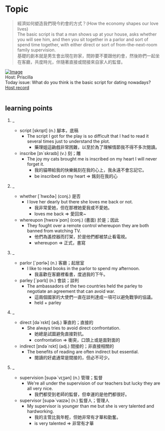 # Topic

> 經濟如何塑造我們現今約會的方式？(How the economy shapes our love lives) <br>
> The basic script is that a man shows up at your house, asks whether you will see him, and then you sit together in a parlor and sort of spend time together, with either direct or sort of from-the-next-room family supervision. <br>
> 基礎的劇本就是男生會出現在妳家，問妳要不要跟他約會，然後妳們一起坐在客廳，共度時光，伴隨著直接或間接來自家人的監督。 <br>

[![Image](https://cdn.voicetube.com/assets/thumbnails/GWH5vyi3lTk.jpg)](https://www.youtube.com/embed/GWH5vyi3lTk?rel=0&showinfo=0&cc_load_policy=0&controls=1&autoplay=1&iv_load_policy=3&playsinline=1&wmode=transparent&start=63&end=79&enablejsapi=1&origin=https://tw.voicetube.com&widgetid=1)<br>
Host: Priscilla
<br>Today issue: What do you think is the basic script for dating  nowadays?
<br>
[Host record](https://cdn.voicetube.com/tmp/everyday_records/priscilla.huang/2534.mp3)
<br><br>
## learning points
1. _
	* script [skrɪpt] (n.) 腳本，底稿
		- The script I got for the play is so difficult that I had to read it several times just to understand the plot.
			+ 藥理姐這齣戲非常困難，以至於為了理解情節我不得不多次閱讀。
	* inscribe [ɪnˋskraɪb] (v.) 刻；雕
		- The joy my cats brought me is inscribed on my heart I will never forget it.
			+ 我的貓帶給我的快樂銘刻在我的心上，我永遠不會忘記它。
			+ be inscribed on my heart => 銘刻在我的心

2. _
	* whether [ˋhwɛðɚ] (conj.) 是否
		- I love her dearly but there she loves me back or not.
			+ 我非常愛她，但在那裡她愛我或不愛她。
			+ loves me back => 愛回來~
	* whereupon [hwɛrəˋpɑn] (conj.) (書面) 於是；因此
		- They fought over a remote control whereupon they are both banned from watching TV.
			+ 他們為遙控器而打架，於是他們都被禁止看電視。
			+ whereupon => 正式，書寫

3. _
	* parlor [ˋpɑrlɚ] (n.) 客廳；起居室
		- I like to read books in the parlor to spend my afternoon.
			+ 我喜歡在客廳裡看書，度過我的下午。
	* parley [ˋpɑrlɪ] (n.) 會談；談判
		- The ambassadors of the two countries held the parley to negotiate an agreement that can avoid war.
			+ 這兩個國家的大使們一直在談判達成一項可以避免戰爭的協議。
			+ held + parley

4. _
	* direct [dəˋrɛkt] (adj.) 筆直的；直接的
		- She always tries to avoid direct confrontation.
			+ 她總是試圖避免直接對抗。
			+ confrontation => 衝突，口頭上或是面對面的
	* indirect [ɪndəˋrɛkt] (adj.) 間接的；非直接相關的
		- The benefits of reading are often indirect but essential.
			+ 閱讀的好處通常是間接的，但必不可少。

5. _
	* supervision [supɚˋvɪʒən] (n.) 管理；監督
		- We're all under the supervision of our teachers but lucky they are all very nice.
			+ 我們都受到老師的監督，但幸運的是他們都很好。
	* supervisor [supɚˋvaɪzɚ] (n.) 監督人；管理人
		- My supervisor is younger than me but she is very talented and hardworking.
			+ 我的主管比我年輕，但她非常有才華和勤奮。
			+ is very talented => 非常有才華
